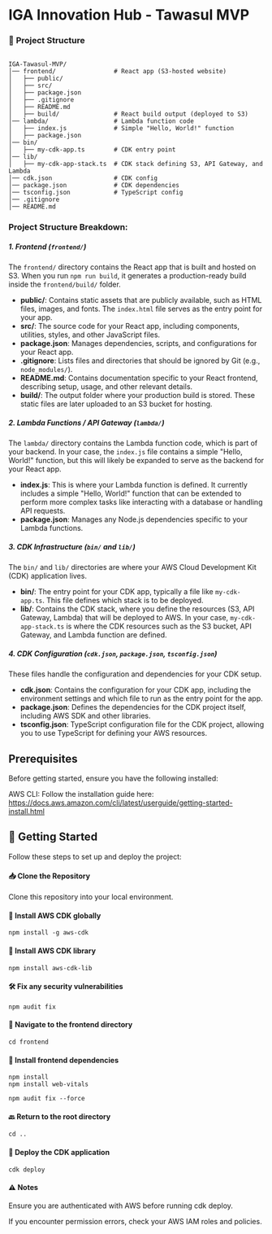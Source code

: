 # IGA Innovation Hub - Tawasul MVP

### 📁 **Project Structure**

```

IGA-Tawasul-MVP/
│── frontend/                # React app (S3-hosted website)
│   ├── public/
│   ├── src/
│   ├── package.json
│   ├── .gitignore
│   ├── README.md
│   ├── build/               # React build output (deployed to S3)
│── lambda/                  # Lambda function code
│   ├── index.js             # Simple "Hello, World!" function
│   ├── package.json
│── bin/
│   ├── my-cdk-app.ts        # CDK entry point
│── lib/
│   ├── my-cdk-app-stack.ts  # CDK stack defining S3, API Gateway, and Lambda
│── cdk.json                 # CDK config
│── package.json             # CDK dependencies
│── tsconfig.json            # TypeScript config
│── .gitignore
│── README.md

```

### **Project Structure Breakdown:**

##### 1. **Frontend (`frontend/`)**

The `frontend/` directory contains the React app that is built and hosted on S3. When you run `npm run build`, it generates a production-ready build inside the `frontend/build/` folder.

- **public/**: Contains static assets that are publicly available, such as HTML files, images, and fonts. The `index.html` file serves as the entry point for your app.
- **src/**: The source code for your React app, including components, utilities, styles, and other JavaScript files.
- **package.json**: Manages dependencies, scripts, and configurations for your React app.
- **.gitignore**: Lists files and directories that should be ignored by Git (e.g., `node_modules/`).
- **README.md**: Contains documentation specific to your React frontend, describing setup, usage, and other relevant details.
- **build/**: The output folder where your production build is stored. These static files are later uploaded to an S3 bucket for hosting.

##### 2. **Lambda Functions / API Gateway (`lambda/`)**

The `lambda/` directory contains the Lambda function code, which is part of your backend. In your case, the `index.js` file contains a simple "Hello, World!" function, but this will likely be expanded to serve as the backend for your React app.

- **index.js**: This is where your Lambda function is defined. It currently includes a simple "Hello, World!" function that can be extended to perform more complex tasks like interacting with a database or handling API requests.
- **package.json**: Manages any Node.js dependencies specific to your Lambda functions.

##### 3. **CDK Infrastructure (`bin/` and `lib/`)**

The `bin/` and `lib/` directories are where your AWS Cloud Development Kit (CDK) application lives.

- **bin/**: The entry point for your CDK app, typically a file like `my-cdk-app.ts`. This file defines which stack is to be deployed.
- **lib/**: Contains the CDK stack, where you define the resources (S3, API Gateway, Lambda) that will be deployed to AWS. In your case, `my-cdk-app-stack.ts` is where the CDK resources such as the S3 bucket, API Gateway, and Lambda function are defined.

##### 4. **CDK Configuration (`cdk.json`, `package.json`, `tsconfig.json`)**

These files handle the configuration and dependencies for your CDK setup.

- **cdk.json**: Contains the configuration for your CDK app, including the environment settings and which file to run as the entry point for the app.
- **package.json**: Defines the dependencies for the CDK project itself, including AWS SDK and other libraries.
- **tsconfig.json**: TypeScript configuration file for the CDK project, allowing you to use TypeScript for defining your AWS resources.

## Prerequisites 

Before getting started, ensure you have the following installed:

AWS CLI: Follow the installation guide here: https://docs.aws.amazon.com/cli/latest/userguide/getting-started-install.html 


## 🚀 Getting Started

Follow these steps to set up and deploy the project:

#### 📥 Clone the Repository

Clone this repository into your local environment. 


#### 📌 Install AWS CDK globally

```npm install -g aws-cdk```

#### 📌 Install AWS CDK library

```npm install aws-cdk-lib```

#### 🛠 Fix any security vulnerabilities

```npm audit fix```

#### 📂 Navigate to the frontend directory

```cd frontend```

#### 📌 Install frontend dependencies
```
npm install
npm install web-vitals
```
```
npm audit fix --force
```

#### 🔙 Return to the root directory

```cd ..```

#### 🚀 Deploy the CDK application

```cdk deploy```

#### ⚠️ Notes

Ensure you are authenticated with AWS before running cdk deploy.

If you encounter permission errors, check your AWS IAM roles and policies.







